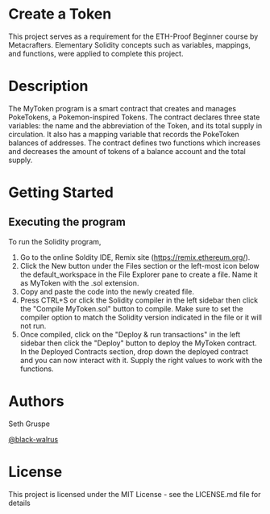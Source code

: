 # Create a Token 
This project serves as a requirement for the ETH-Proof Beginner course by Metacrafters. 
Elementary Solidity concepts such as variables, mappings, and functions, were applied to 
complete this project.  

# Description
The MyToken program is a smart contract that creates and manages PokeTokens, a Pokemon-inspired Tokens. 
The contract declares three state variables: the name and the abbreviation of the Token, and its total supply
in circulation. It also has a mapping variable that records the PokeToken balances of addresses. 
The contract defines two functions which increases and decreases the amount of tokens of a balance account and 
the total supply. 

# Getting Started 

## Executing the program 

To run the Solidity program, 

1. Go to the online Soldity IDE, Remix site (https://remix.ethereum.org/).
2. Click the New button under the Files section or the left-most icon below the default_workspace in the File Explorer pane to create a file. Name it as MyToken with the .sol extension. 
3. Copy and paste the code into the newly created file. 
4. Press CTRL+S or click the Solidity compiler in the left sidebar then click the "Compile MyToken.sol" button to compile. Make sure to set the compiler option to match the Solidity version indicated in the file or it will not run.
5. Once compiled, click on the "Deploy & run transactions" in the left sidebar then click the "Deploy" button to deploy the MyToken contract. In the Deployed Contracts section, drop down the deployed contract and you can now interact with it. Supply the right values to work with the functions.

# Authors
Seth Gruspe

[@black-walrus](https://github.com/black-walrus)

# License
This project is licensed under the MIT License - see the LICENSE.md file for details